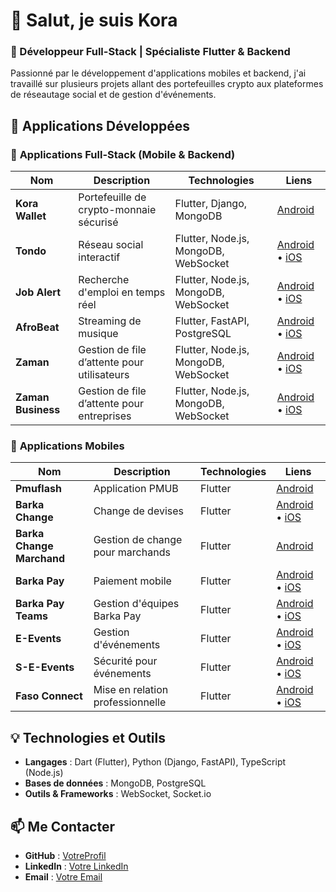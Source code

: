 # 👋 Salut, je suis Kora 

### 🚀 Développeur Full-Stack | Spécialiste Flutter & Backend  
Passionné par le développement d'applications mobiles et backend, j'ai travaillé sur plusieurs projets allant des portefeuilles crypto aux plateformes de réseautage social et de gestion d'événements.

## 📱 Applications Développées

### 🔹 **Applications Full-Stack (Mobile & Backend)**
| Nom | Description | Technologies | Liens |
|----|------------|-------------|-------|
| **Kora Wallet** | Portefeuille de crypto-monnaie sécurisé | Flutter, Django, MongoDB | [Android](#) |
| **Tondo** | Réseau social interactif | Flutter, Node.js, MongoDB, WebSocket | [Android](#) • [iOS](#) |
| **Job Alert** | Recherche d'emploi en temps réel | Flutter, Node.js, MongoDB, WebSocket | [Android](#) • [iOS](#) |
| **AfroBeat** | Streaming de musique | Flutter, FastAPI, PostgreSQL | [Android](#) • [iOS](#) |
| **Zaman** | Gestion de file d’attente pour utilisateurs | Flutter, Node.js, MongoDB, WebSocket | [Android](#) • [iOS](#) |
| **Zaman Business** | Gestion de file d’attente pour entreprises | Flutter, Node.js, MongoDB, WebSocket | [Android](#) • [iOS](#) |

### 🔹 **Applications Mobiles**
| Nom | Description | Technologies | Liens |
|----|------------|-------------|-------|
| **Pmuflash** | Application PMUB | Flutter | [Android](#) |
| **Barka Change** | Change de devises | Flutter | [Android](#) • [iOS](#) |
| **Barka Change Marchand** | Gestion de change pour marchands | Flutter | [Android](#) |
| **Barka Pay** | Paiement mobile | Flutter | [Android](#) • [iOS](#) |
| **Barka Pay Teams** | Gestion d'équipes Barka Pay | Flutter | [Android](#) • [iOS](#) |
| **E-Events** | Gestion d'événements | Flutter | [Android](#) • [iOS](#) |
| **S-E-Events** | Sécurité pour événements | Flutter | [Android](#) • [iOS](#) |
| **Faso Connect** | Mise en relation professionnelle | Flutter | [Android](#) • [iOS](#) |

## 💡 Technologies et Outils  
- **Langages** : Dart (Flutter), Python (Django, FastAPI), TypeScript (Node.js)  
- **Bases de données** : MongoDB, PostgreSQL  
- **Outils & Frameworks** : WebSocket, Socket.io  

## 📫 Me Contacter  
- **GitHub** : [VotreProfil](https://github.com/VotreProfil)  
- **LinkedIn** : [Votre LinkedIn](#)  
- **Email** : [Votre Email](#)  

